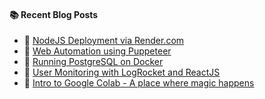 #### :books: Recent Blog Posts
<!-- BLOGPOSTS:START -->
 - 🌮 [NodeJS Deployment via Render.com](https://virendraoswal.com/nodejs-deployment-via-rendercom)
 - 💫 [Web Automation using Puppeteer](https://virendraoswal.com/web-automation-using-puppeteer)
 - 💫 [Running PostgreSQL on Docker](https://virendraoswal.com/running-postgresql-on-docker)
 - 🌮 [User Monitoring with LogRocket and ReactJS](https://virendraoswal.com/user-monitoring-with-logrocket-and-reactjs)
 - 🚀 [Intro to Google Colab - A place where magic happens](https://virendraoswal.com/intro-to-google-colab-a-place-where-magic-happens)<!-- BLOGPOSTS:END -->
